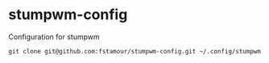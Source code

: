 # stumpwm-config
Configuration for stumpwm

`git clone git@github.com:fstamour/stumpwm-config.git ~/.config/stumpwm`

